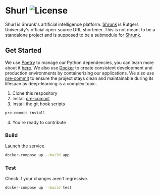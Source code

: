 # Shurl ![License](https://img.shields.io/github/license/novialriptide/shurl)

Shurl is Shrunk's artificial intelligence platform. [Shrunk](https://github.com/oss/shrunk) is Rutgers University's official open-source URL shortener. This is not meant to be a standalone project and is supposed to be a submodule for [Shrunk](https://github.com/oss/shrunk).

## Get Started

We use [Poetry](https://python-poetry.org/) to manage our Python dependencies, you can learn more about it [here](https://python-poetry.org/docs/). We also use [Docker](https://docker.io/) to create consistent development and production environments by containerizing our applications. We also use [pre-commit](https://pre-commit.com/) to ensure the project stays clean and maintainable during its lifespan as deep-learning is a complex topic.

1. Clone this respository
2. Install [pre-commit](https://pre-commit.com/)
3. Install the git hook scripts

```bash
pre-commit install
```

4. You're ready to contribute

### Build

Launch the service.

```bash
docker-compose up --build app
```

### Test

Check if your changes aren't regressive.

```bash
docker-compose up --build test
```
